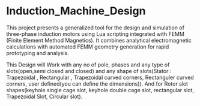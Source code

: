 # Induction_Machine_Design
This project presents a generalized tool for the design and simulation of three-phase induction motors using Lua scripting integrated with FEMM (Finite Element Method Magnetics). It combines analytical electromagnetic calculations with automated FEMM geometry generation for rapid prototyping and analysis.


This Design will Work with any no of pole, phases and any type of slots(open,semi closed and closed) and any shape of slots(Stator : Trapezoidal , Rectangular , Trapezoidal curved corners, Rectanguler curved corners, user defined(you can define the dimensions)). And for Rotor slot shapes(keyhole single cage slot, keyhole double cage slot, rectangular slot, Trapezoidal Slot, Circular slot).



